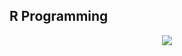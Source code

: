 ## R Programming
<p align="center"> <img src="https://user-images.githubusercontent.com/40440123/72384234-fcd0a200-36ea-11ea-9f48-226f3ea324ee.png"> </p>





